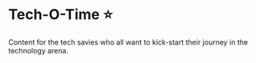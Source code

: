 # Tech-O-Time ⭐

Content for the tech savies who all want to kick-start their journey in the technology arena. 
